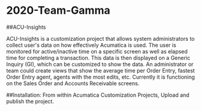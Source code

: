 # 2020-Team-Gamma

##ACU-Insights 

ACU-Insights is a customization project that allows system administrators to collect user's data on how effectively Acumatica is used. The user is monitored for active/inactive time on a specific screen as well as elapsed time for completing a transaction. This data is then displayed on a Generic Inquiry (GI), which can be customized to show the data. An administrator or team could create views that show the average time per Order Entry, fastest Order Entry agent, agents with the most edits, etc. Currently it is functioning on the Sales Order and Accounts Receivable screens.

##Installation:
From within Acumatica Customization Projects, Upload and publish the project.

